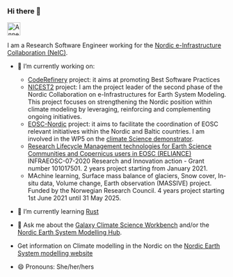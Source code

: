 ### Hi there 👋

<a href="https://dev.to/annefou">
  <img src="https://d2fltix0v2e0sb.cloudfront.net/dev-badge.svg" alt="Anne Fouilloux's DEV Profile" height="30" width="30">
</a>

I am a Research Software Engineer working for the [Nordic e-Infrastructure Collaboration (NeIC)](https://neic.no/). 

- 🔭 I’m currently working on:
  - [CodeRefinery](https://coderefinery.org/) project: it aims at promoting Best Software Practices
  - [NICEST2](https://neic.no/nicest2/) project: I am the project leader of the second phase of the Nordic Collaboration on e-Infrastructures for Earth System Modeling. This project focuses on strengthening the Nordic position within climate modeling by leveraging, reinforcing and complementing ongoing initiatives.
  - [EOSC-Nordic](https://www.eosc-nordic.eu/) project: it aims to facilitate the coordination of EOSC relevant initiatives within the Nordic and Baltic countries. I am involved in the WP5 on the [climate Science demonstrator](https://nordicesmhub.github.io/eosc-nordic-climate-demonstrator/).
  - [Research Lifecycle Management technologies for Earth Science Communities and Copernicus users in EOSC (RELIANCE)](https://www.reliance-project.eu/)  INFRAEOSC-07-2020 Research and Innovation action - Grant number 101017501. 2 years project starting from January 2021. 
  - MAchine learning, Surface mass balance of glaciers, Snow cover, In-situ data, Volume change, Earth observation (MASSIVE) project. Funded by the Norwegian Research Council. 4 years project starting 1st June 2021 until 31 May 2025. 


- 🌱 I’m currently learning [Rust](https://www.rust-lang.org/)

- 💬 Ask me about the [Galaxy Climate Science Workbench](https://climate.usegalaxy.eu/) and/or the [Nordic Earth System Modelling Hub](https://github.com/NordicESMhub/).

- Get information on Climate modelling in the Nordic on the [Nordic Earth System modelling website](https://nordicesmhub.github.io/)

- 😄 Pronouns: She/her/hers
<!--
**annefou/annefou** is a ✨ _special_ ✨ repository because its `README.md` (this file) appears on your GitHub profile.

Here are some ideas to get you started:

- 🔭 I’m currently working on ...
- 🌱 I’m currently learning ...
- 👯 I’m looking to collaborate on ...
- 🤔 I’m looking for help with ...
- 💬 Ask me about ...
- 📫 How to reach me: ...
- 😄 Pronouns: ...
- ⚡ Fun fact: ...
-->
